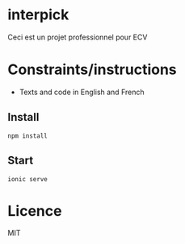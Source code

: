 # interpick

Ceci est un projet professionnel pour ECV

# Constraints/instructions

* Texts and code in English and French

## Install

`npm install`

## Start

`ionic serve`

# Licence

MIT

